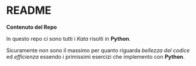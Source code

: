 # README

**Contenuto del Repo**

In questo repo ci sono tutti i _Kata_ risolti in **Python**. 

Sicuramente non sono il massimo per quanto riguarda _bellezza del codice_ ed _efficienza_ essendo i primissimi esercizi che implemento con **Python**.
